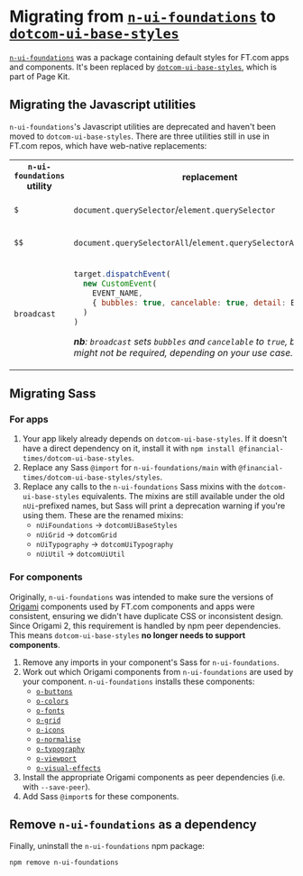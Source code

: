 # Migrating from [`n-ui-foundations`](https://github.com/financial-times/n-ui-foundations) to [`dotcom-ui-base-styles`](https://github.com/Financial-Times/dotcom-page-kit/tree/main/packages/dotcom-ui-base-styles)

[`n-ui-foundations`](https://github.com/financial-times/n-ui-foundations) was a package containing default styles for FT.com apps and components. It's been replaced by [`dotcom-ui-base-styles`](https://github.com/Financial-Times/dotcom-page-kit/tree/main/packages/dotcom-ui-base-styles), which is part of Page Kit.

## Migrating the Javascript utilities

`n-ui-foundations`'s Javascript utilities are deprecated and haven't been moved to `dotcom-ui-base-styles`. There are three utilities still in use in FT.com repos, which have web-native replacements:

<table>
<tr><th><code>n-ui-foundations</code> utility</th><th>replacement</th></tr>
<tr>
<td><code>$</code></td><td>

`document.querySelector`/`element.querySelector`

</td></tr><tr>
<td><code>$$</code></td><td>

`document.querySelectorAll`/`element.querySelectorAll`
  
</td></tr><tr>
<td><code>broadcast</code></td><td>

```javascript
target.dispatchEvent(
  new CustomEvent(
    EVENT_NAME,
    { bubbles: true, cancelable: true, detail: EVENT_DATA }
  )
)
```

_**nb**: `broadcast` sets `bubbles` and `cancelable` to `true`, but that might not be required, depending on your use case._

</td></tr></table>

## Migrating Sass

### For apps

1. Your app likely already depends on `dotcom-ui-base-styles`. If it doesn't have a direct dependency on it, install it with `npm install @financial-times/dotcom-ui-base-styles`.
2. Replace any Sass `@import` for `n-ui-foundations/main` with `@financial-times/dotcom-ui-base-styles/styles`.
3. Replace any calls to the `n-ui-foundations` Sass mixins with the `dotcom-ui-base-styles` equivalents. The mixins are still available under the old `nUi`-prefixed names, but Sass will print a deprecation warning if you're using them. These are the renamed mixins:
    - `nUiFoundations` → `dotcomUiBaseStyles`
    - `nUiGrid` → `dotcomGrid`
    - `nUiTypography` → `dotcomUiTypography`
    - `nUiUtil` → `dotcomUiUtil`

### For components

Originally, `n-ui-foundations` was intended to make sure the versions of [Origami](https://origami.ft.com/) components used by FT.com components and apps were consistent, ensuring we didn't have duplicate CSS or inconsistent design. Since Origami 2, this requirement is handled by npm peer dependencies. This means `dotcom-ui-base-styles` **no longer needs to support components**. 

1. Remove any imports in your component's Sass for `n-ui-foundations`.
2. Work out which Origami components from `n-ui-foundations` are used by your component. `n-ui-foundations` installs these components:
    - [`o-buttons`](https://github.com/Financial-Times/origami/tree/main/components/o-buttons)
    - [`o-colors`](https://github.com/Financial-Times/origami/tree/main/components/o-colors)
    - [`o-fonts`](https://github.com/Financial-Times/origami/tree/main/components/o-fonts)
    - [`o-grid`](https://github.com/Financial-Times/origami/tree/main/components/o-grid)
    - [`o-icons`](https://github.com/Financial-Times/origami/tree/main/components/o-icons)
    - [`o-normalise`](https://github.com/Financial-Times/origami/tree/main/components/o-normalise)
    - [`o-typography`](https://github.com/Financial-Times/origami/tree/main/components/o-typography)
    - [`o-viewport`](https://github.com/Financial-Times/origami/tree/main/components/o-viewport)
    - [`o-visual-effects`](https://github.com/Financial-Times/origami/tree/main/components/o-visual-effects)
4. Install the appropriate Origami components as peer dependencies (i.e. with `--save-peer`).
5. Add Sass `@import`s for these components.

## Remove `n-ui-foundations` as a dependency

Finally, uninstall the `n-ui-foundations` npm package:

```sh
npm remove n-ui-foundations
```
